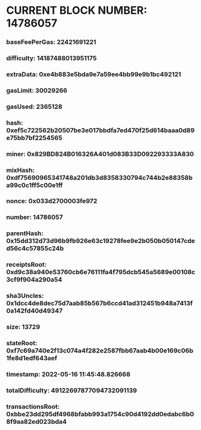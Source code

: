 # CURRENT BLOCK NUMBER: 14786057

### baseFeePerGas: 22421691221
### difficulty: 14187488013951175
### extraData: 0xe4b883e5bda9e7a59ee4bb99e9b1bc492121
### gasLimit: 30029266
### gasUsed: 2365128
### hash: 0xef5c722562b20507be3e017bbdfa7ed470f25d614baaa0d89e75bb7bf2254565
### miner: 0x829BD824B016326A401d083B33D092293333A830
### mixHash: 0xdf75690965341748a201db3d8358330794c744b2e88358ba99c0c1ff5c00e1ff
### nonce: 0x033d2700003fe972
### number: 14786057
### parentHash: 0x15dd312d73d96b9fb926e63c19278fee9e2b050b050147cded56c4c57855c24b
### receiptsRoot: 0xd9c38a940e53760cb6e76111fa4f795dcb545a5689e00108c3cf9f904a290a54
### sha3Uncles: 0x1dcc4de8dec75d7aab85b567b6ccd41ad312451b948a7413f0a142fd40d49347
### size: 13729
### stateRoot: 0xf7c69a740e2f13c074a4f282e2587fbb67aab4b00e169c06b1fe8d1edf643aef
### timestamp: 2022-05-16 11:45:48.826668
### totalDifficulty: 49122697877094732091139
### transactionsRoot: 0xbbe23dd295df4968bfabb993a1754c90d4192dd0edabc6b08f9aa82ed023bda4
